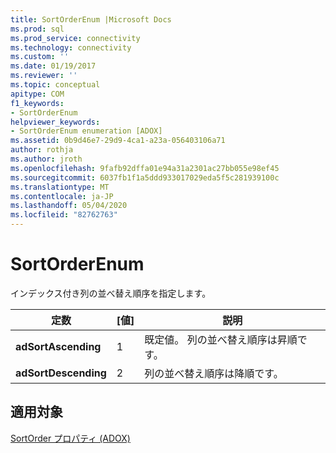 ```yaml
---
title: SortOrderEnum |Microsoft Docs
ms.prod: sql
ms.prod_service: connectivity
ms.technology: connectivity
ms.custom: ''
ms.date: 01/19/2017
ms.reviewer: ''
ms.topic: conceptual
apitype: COM
f1_keywords:
- SortOrderEnum
helpviewer_keywords:
- SortOrderEnum enumeration [ADOX]
ms.assetid: 0b9d46e7-29d9-4ca1-a23a-056403106a71
author: rothja
ms.author: jroth
ms.openlocfilehash: 9fafb92dffa01e94a31a2301ac27bb055e98ef45
ms.sourcegitcommit: 6037fb1f1a5ddd933017029eda5f5c281939100c
ms.translationtype: MT
ms.contentlocale: ja-JP
ms.lasthandoff: 05/04/2020
ms.locfileid: "82762763"
---
```

# <a name="sortorderenum"></a>SortOrderEnum
インデックス付き列の並べ替え順序を指定します。  
  
|定数|[値]|説明|  
|--------------|-----------|-----------------|  
|**adSortAscending**|1|既定値。 列の並べ替え順序は昇順です。|  
|**adSortDescending**|2|列の並べ替え順序は降順です。|  
  
## <a name="applies-to"></a>適用対象  
 [SortOrder プロパティ (ADOX)](../../../ado/reference/adox-api/sortorder-property-adox.md)
